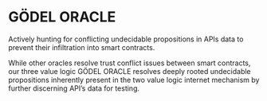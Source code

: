 # GÖDEL ORACLE
Actively hunting for conflicting undecidable propositions in APIs data to prevent their infiltration into smart contracts.

While other oracles resolve trust conflict issues between smart contracts, our three value logic GÖDEL ORACLE
resolves deeply rooted undecidable propositions inherently present in the two value logic internet 
mechanism by further discerning API’s data for testing.
